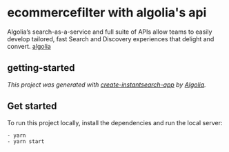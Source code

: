 # ecommercefilter with algolia's api

Algolia’s search-as-a-service and full suite of APIs allow teams to easily develop
tailored, fast Search and Discovery experiences that delight and convert. [algolia](https://www.algolia.com/)

## getting-started

_This project was generated with [create-instantsearch-app](https://github.com/algolia/create-instantsearch-app) by [Algolia](https://algolia.com)._

## Get started

To run this project locally, install the dependencies and run the local server:

```sh
- yarn
- yarn start
```